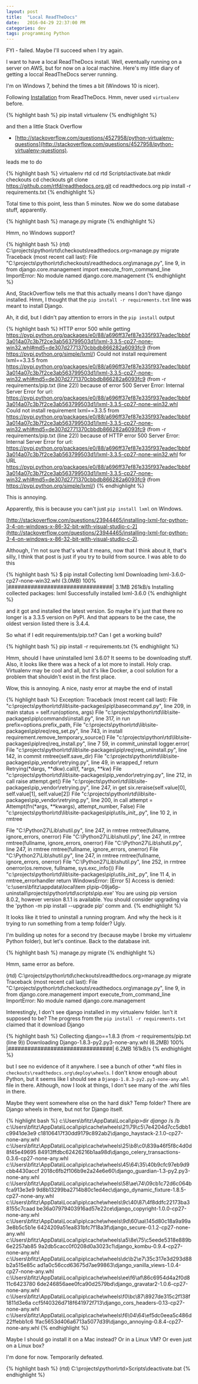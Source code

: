 ```yaml
---
layout: post
title:  "Local ReadTheDocs"
date:   2016-04-29 22:37:00 PM
categories: dev
tags: programming Python
---
```


FYI - failed. Maybe I'll succeed when I try again.

I want to have a local ReadTheDocs install. Well, eventually running on a server on AWS, but
for now on a local machine. Here's my little diary of getting a loccal ReadTheDocs server running.

I'm on Windows 7, behind the times a bit (Windows 10 is nicer).

Following [Installation](http://read-the-docs.readthedocs.io/en/latest/install.html) from ReadTheDocs. Hmm,
never used `virtualenv` before.

{% highlight bash %}
pip install virtualenv
{% endhighlight %}

and then a little Stack Overflow

- [http://stackoverflow.com/questions/4527958/python-virtualenv-questions](http://stackoverflow.com/questions/4527958/python-virtualenv-questions).

leads me to do

{% highlight bash %}
virtualenv rtd
cd rtd
Scripts\activate.bat
mkdir checkouts
cd checkouts
git clone https://github.com/rtfd/readthedocs.org.git
cd readthedocs.org
pip install -r requirements.txt
{% endhighlight %}

Total time to this point, less than 5 minutes. Now we do some database stuff, apparently.

{% highlight bash %}
manage.py migrate
{% endhighlight %}

Hmm, no Windows support?

{% highlight bash %}
(rtd) C:\projects\python\rtd\checkouts\readthedocs.org>manage.py migrate
Traceback (most recent call last):
  File "C:\projects\python\rtd\checkouts\readthedocs.org\manage.py", line 9, in <module>
    from django.core.management import execute_from_command_line
ImportError: No module named django.core.management
{% endhighlight %}

And, StackOverflow tells me that this actually means I don't have django installed. Hmm, I thought that
the `pip install -r requirements.txt` line was meant to install Django.

Ah, it did, but I didn't pay attention to errors in the `pip install` output

{% highlight bash %}
HTTP error 500 while getting https://pypi.python.org/packages/e0/88/a696ff37ef87e335f937eadec1bbbf3a014a07c3b7f2ce3ab563799503d1/lxml-3.3.5-cp27-none-win32.whl#md5=de307d2771370cbbdb866282a6093fc9 (from https://pypi.python.org/simple/lxml/)
Could not install requirement lxml==3.3.5 from https://pypi.python.org/packages/e0/88/a696ff37ef87e335f937eadec1bbbf3a014a07c3b7f2ce3ab563799503d1/lxml-3.3.5-cp27-none-win32.whl#md5=de307d2771370cbbdb866282a6093fc9 (from -r requirements/pip.txt (line 22)) because of error 500 Server Error: Internal Server Error for url: https://pypi.python.org/packages/e0/88/a696ff37ef87e335f937eadec1bbbf3a014a07c3b7f2ce3ab563799503d1/lxml-3.3.5-cp27-none-win32.whl
Could not install requirement lxml==3.3.5 from https://pypi.python.org/packages/e0/88/a696ff37ef87e335f937eadec1bbbf3a014a07c3b7f2ce3ab563799503d1/lxml-3.3.5-cp27-none-win32.whl#md5=de307d2771370cbbdb866282a6093fc9 (from -r requirements/pip.txt (line 22)) because of HTTP error 500 Server Error: Internal Server Error for url: https://pypi.python.org/packages/e0/88/a696ff37ef87e335f937eadec1bbbf3a014a07c3b7f2ce3ab563799503d1/lxml-3.3.5-cp27-none-win32.whl for URL https://pypi.python.org/packages/e0/88/a696ff37ef87e335f937eadec1bbbf3a014a07c3b7f2ce3ab563799503d1/lxml-3.3.5-cp27-none-win32.whl#md5=de307d2771370cbbdb866282a6093fc9 (from https://pypi.python.org/simple/lxml/)
{% endhighlight %}

This is annoying.

Apparently, this is because you can't just `pip install lxml` on Windows.

[http://stackoverflow.com/questions/23944465/installing-lxml-for-python-3-4-on-windows-x-86-32-bit-with-visual-studio-c-2](http://stackoverflow.com/questions/23944465/installing-lxml-for-python-3-4-on-windows-x-86-32-bit-with-visual-studio-c-2).

Although, I'm not sure that's what it means, now that I think about it, that's silly, I think that post is
just if you try to build from source. I was able to do this

{% highlight bash %}
$ pip install
Collecting lxml
  Downloading lxml-3.6.0-cp27-none-win32.whl (3.0MB)
    100% |################################| 3.1MB 261kB/s
Installing collected packages: lxml
Successfully installed lxml-3.6.0
{% endhighlight %}

and it got and installed the latest version. So maybe it's just that there no longer is a 3.3.5 version
on PyPI. And that appears to be the case, the oldest version listed there is 3.4.4.

So what if I edit requirements/pip.txt? Can I get a working build?

{% highlight bash %}
pip install -r requirements.txt
{% endhighlight %}

Hmm, should I have uninstalled lxml 3.6.0? It seems to be downloading stuff. Also, it looks like there was a heck
of a lot more to install. Holy crap. Virtualenv may be cool and all, but it's like Docker, a cool solution for
a problem that shouldn't exist in the first place.

Wow, this is annoying. A nice, nasty error at maybe the end of install

{% highlight bash %}
Exception:
Traceback (most recent call last):
  File "c:\projects\python\rtd\lib\site-packages\pip\basecommand.py", line 209,
in main
    status = self.run(options, args)
  File "c:\projects\python\rtd\lib\site-packages\pip\commands\install.py", line
317, in run
    prefix=options.prefix_path,
  File "c:\projects\python\rtd\lib\site-packages\pip\req\req_set.py", line 743,
in install
    requirement.remove_temporary_source()
  File "c:\projects\python\rtd\lib\site-packages\pip\req\req_install.py", line 7
59, in commit_uninstall
    logger.error(
  File "c:\projects\python\rtd\lib\site-packages\pip\req\req_uninstall.py", line
 142, in commit
    rmtree(self.save_dir)
  File "c:\projects\python\rtd\lib\site-packages\pip\_vendor\retrying.py", line
49, in wrapped_f
    return Retrying(*dargs, **dkw).call(f, *args, **kw)
  File "c:\projects\python\rtd\lib\site-packages\pip\_vendor\retrying.py", line
212, in call
    raise attempt.get()
  File "c:\projects\python\rtd\lib\site-packages\pip\_vendor\retrying.py", line
247, in get
    six.reraise(self.value[0], self.value[1], self.value[2])
  File "c:\projects\python\rtd\lib\site-packages\pip\_vendor\retrying.py", line
200, in call
    attempt = Attempt(fn(*args, **kwargs), attempt_number, False)
  File "c:\projects\python\rtd\lib\site-packages\pip\utils\__init__.py", line 10
2, in rmtree

  File "C:\Python27\Lib\shutil.py", line 247, in rmtree
    rmtree(fullname, ignore_errors, onerror)
  File "C:\Python27\Lib\shutil.py", line 247, in rmtree
    rmtree(fullname, ignore_errors, onerror)
  File "C:\Python27\Lib\shutil.py", line 247, in rmtree
    rmtree(fullname, ignore_errors, onerror)
  File "C:\Python27\Lib\shutil.py", line 247, in rmtree
    rmtree(fullname, ignore_errors, onerror)
  File "C:\Python27\Lib\shutil.py", line 252, in rmtree
    onerror(os.remove, fullname, sys.exc_info())
  File "c:\projects\python\rtd\lib\site-packages\pip\utils\__init__.py", line 11
4, in rmtree_errorhandler
    return
WindowsError: [Error 5] Access is denied: 'c:\\users\\bfitz\\appdata\\local\\tem
p\\pip-09ja6p-uninstall\\projects\\python\\rtd\\scripts\\pip.exe'
You are using pip version 8.0.2, however version 8.1.1 is available.
You should consider upgrading via the 'python -m pip install --upgrade pip' comm
and.
{% endhighlight %}

It looks like it tried to uninstall a running program. And why the heck is it trying to run something from
a temp folder? Ugly.

I'm building up notes for a second try (because maybe I broke my virtualenv Python folder), but let's continue.
Back to the database init.

{% highlight bash %}
manage.py migrate
{% endhighlight %}

Hmm, same error as before.

(rtd) C:\projects\python\rtd\checkouts\readthedocs.org>manage.py migrate
Traceback (most recent call last):
  File "C:\projects\python\rtd\checkouts\readthedocs.org\manage.py", line 9, in <module>
    from django.core.management import execute_from_command_line
ImportError: No module named django.core.management

Interestingly, I don't see django installed in my virtualenv folder. Isn't it supposed to be?
The progress from the `pip install -r requirements.txt` claimed that it download Django

{% highlight bash %}
Collecting django==1.8.3 (from -r requirements/pip.txt (line 9))
  Downloading Django-1.8.3-py2.py3-none-any.whl (6.2MB)
    100% |################################| 6.2MB 161kB/s
{% endhighlight %}

but I see no evidence of it anywhere. I see a bunch of other *.whl files
in `checkouts\readthedocs.org\deploy\wheels`. I don't know enough about Python, but it seems
like I should see a `Django-1.8.3-py2.py3-none-any.whl` file in there. Although, now I look at
things, I don't see many of the .whl files in there.

Maybe they went somewhere else on the hard disk? Temp folder? There are Django wheels in there, but
not for Django itself.

{% highlight bash %}
c:\Users\bfitz\AppData\Local\pip>dir *django* /s /b
c:\Users\bfitz\AppData\Local\pip\cache\wheels\21\79\c5\7e4204d7cc5dbb1c9941de3e9
c18106417f30dd9179c892ab2\django_haystack-2.1.0-cp27-none-any.whl
c:\Users\bfitz\AppData\Local\pip\cache\wheels\25\b8\c0\839a46f5f8c4d0d8f45e49695
84913ffdbc62426216b1aa98d\django_celery_transactions-0.3.6-cp27-none-any.whl
c:\Users\bfitz\AppData\Local\pip\cache\wheels\45\64\35\40b9cfc97eb9d9cbb4430accf
2018c6fb2f106b9e2a24e6e60\django_guardian-1.3-py2.py3-none-any.whl
c:\Users\bfitz\AppData\Local\pip\cache\wheels\58\ae\74\09cb1c72d6c064bfca913e3e9
9d8b13299ba2714b80c1ed4ec\django_dynamic_fixture-1.8.5-cp27-none-any.whl
c:\Users\bfitz\AppData\Local\pip\cache\wheels\9c\40\87\4f8ddfc22173ba38155c7caad
be36a07979403916ad57e22ce\django_copyright-1.0.0-cp27-none-any.whl
c:\Users\bfitz\AppData\Local\pip\cache\wheels\9d\60\aa\145d80c18a9a99a3e8b5c5b1e
6424209a51ea831bfc7f18a3f\django_secure-0.1.2-cp27-none-any.whl
c:\Users\bfitz\AppData\Local\pip\cache\wheels\a5\8e\75\c5eede5318e889b6e2257ab85
9a2db5cacc0f0208d0a3023c1\django_kombu-0.9.4-cp27-none-any.whl
c:\Users\bfitz\AppData\Local\pip\cache\wheels\dc\b2\e7\35c317e3d293d88b2a515e85c
ad1a0c56ccd63675d7ae99863\django_vanilla_views-1.0.4-cp27-none-any.whl
c:\Users\bfitz\AppData\Local\pip\cache\wheels\ee\f6\af\86c6954d4a2f0d811c6423780
6de246856aee0fca90d2579bd\django_gravatar2-1.0.6-cp27-none-any.whl
c:\Users\bfitz\AppData\Local\pip\cache\wheels\f0\bc\87\8927de315c2f138f1811d3e6a
ccf5f40326d718f641972f713\django_cors_headers-0.13-cp27-none-any.whl
c:\Users\bfitz\AppData\Local\pip\cache\wheels\f6\04\64\ef5dc0eea5c486d22ffebb1c6
1fac5653d406a6713a5077d39\django_annoying-0.8.4-cp27-none-any.whl
{% endhighlight %}

Maybe I should go install it on a Mac instead? Or in a Linux VM? Or even just on a Linux box?

I'm done for now. Temporarily defeated.

{% highlight bash %}
(rtd) C:\projects\python\rtd>Scripts\deactivate.bat
{% endhighlight %}
